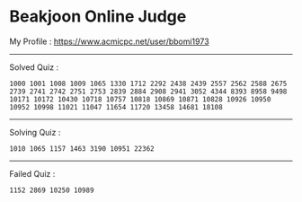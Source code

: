 # Beakjoon Online Judge

My Profile : https://www.acmicpc.net/user/bbomi1973

---

Solved Quiz : 
```
1000 1001 1008 1009 1065 1330 1712 2292 2438 2439 2557 2562 2588 2675 2739 2741 2742 2751 2753 2839 2884 2908 2941 3052 4344 8393 8958 9498 10171 10172 10430 10718 10757 10818 10869 10871 10828 10926 10950 10952 10998 11021 11047 11654 11720 13458 14681 18108
```

---

Solving Quiz :
```
1010 1065 1157 1463 3190 10951 22362
```

---

Failed Quiz :
```
1152 2869 10250 10989
```